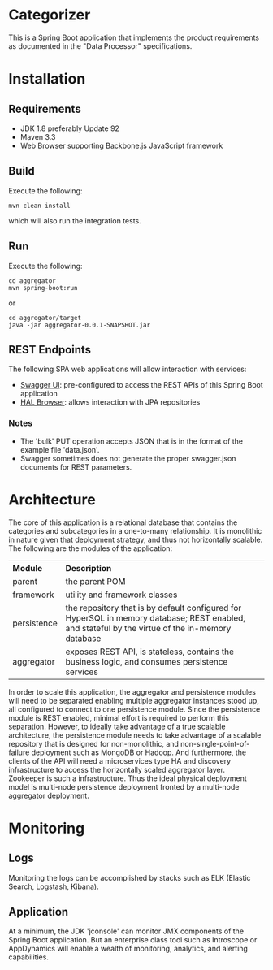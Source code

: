 # CategorizerThis is a Spring Boot application that implements the product requirements as documented in the "Data Processor" specifications.# Installation## Requirements* JDK 1.8 preferably Update 92* Maven 3.3* Web Browser supporting Backbone.js JavaScript framework## BuildExecute the following:    mvn clean installwhich will also run the integration tests.## RunExecute the following:    cd aggregator    mvn spring-boot:runor    cd aggregator/target    java -jar aggregator-0.0.1-SNAPSHOT.jar    ## REST EndpointsThe following SPA web applications will allow interaction with services:* [Swagger UI](http://localhost:8008/webjars/swagger-ui/index.html?/url=http://localhost:8008/services/swagger.json): pre-configured to access the REST APIs of this Spring Boot application* [HAL Browser](http://localhost:8008/webjars/hal-browser/browser.html): allows interaction with JPA repositories ### Notes* The 'bulk' PUT operation accepts JSON that is in the format of the example file 'data.json'.* Swagger sometimes does not generate the proper swagger.json documents for REST parameters.# ArchitectureThe core of this application is a relational database that contains the categories and subcategories in a one-to-many relationship.  It ismonolithic in nature given that deployment strategy, and thus not horizontally scalable.  The following are the modules of the application:  <table>  <tr>      <th align="left">Module</td>      <th align="left">Description</td>  </tr>  <tr>      <td>parent</td>      <td>the parent POM</td>  </tr>  <tr>      <td>framework</td>      <td>utility and framework classes</td>  </tr>  <tr>      <td>persistence</td>      <td>the repository that is by default configured for HyperSQL in memory database; REST enabled, and stateful by the virtue      of the in-memory database</td>  </tr>  <tr>      <td>aggregator</td>      <td>exposes REST API, is stateless, contains the business logic, and consumes persistence services</td>  </tr></table>In order to scale this application, the aggregator and persistence modules will need to be separated enabling multiple aggregator instancesstood up, all configured to connect to one persistence module.  Since the persistence module is REST enabled, minimaleffort is required to perform this separation.  However, to ideally take advantage of a true scalable architecture, the persistence module needsto take advantage of a scalable repository that is designed for non-monolithic, and non-single-point-of-failure deployment such as MongoDB or Hadoop.  Andfurthermore, the clients of the API will need a microservices type HA and discovery infrastructure to access the horizontally scaled aggregator layer.  Zookeeper is such a infrastructure.  Thus the ideal physical deployment model is multi-node persistence deployment fronted by a multi-nodeaggregator deployment.# Monitoring## LogsMonitoring the logs can be accomplished by stacks such as ELK (Elastic Search, Logstash, Kibana).## ApplicationAt a minimum, the JDK 'jconsole' can monitor JMX components of the Spring Boot application.  But an enterprise class tool such as Introscope or AppDynamics will enable a wealth of monitoring, analytics, and alerting capabilities.